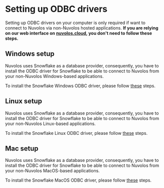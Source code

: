 # Setting up ODBC drivers

Setting up ODBC drivers on your computer is only required if want to connect to Nuvolos via non-Nuvolos hosted applications. **If you are relying on our web interface on **[**nuvolos.cloud**](https://nuvolos.cloud)**, you don't need to follow these steps.**

## Windows setup

Nuvolos uses Snowflake as a database provider, consequently, you have to install the ODBC driver for Snowflake to be able to connect to Nuvolos from your non-Nuvolos Windows-based applications.

To install the Snowflake Windows ODBC driver, please follow [these](https://docs.snowflake.net/manuals/user-guide/odbc-windows.html) steps.

## Linux setup

Nuvolos uses Snowflake as a database provider, consequently, you have to install the ODBC driver for Snowflake to be able to connect to Nuvolos from your non-Nuvolos Linux-based applications.

To install the Snowflake Linux ODBC driver, please follow [these](https://docs.snowflake.net/manuals/user-guide/odbc-linux.html) steps.

## Mac setup

Nuvolos uses Snowflake as a database provider, consequently, you have to install the ODBC driver for Snowflake to be able to connect to Nuvolos from your non-Nuvolos MacOS-based applications.

To install the Snowflake MacOS ODBC driver, please follow [these](https://docs.snowflake.net/manuals/user-guide/odbc-mac.html) steps.
